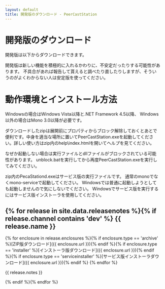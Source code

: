 ```yaml
---
layout: default
title: 開発版のダウンロード - PeerCastStation
---
```


開発版のダウンロード
====================
開発版は以下からダウンロードできます。

開発版は新しい機能を積極的に入れるかわりに、不安定だったりする可能性があります。
不具合があれば報告して貰えると調べたり直したりしますが、そういうのがよくわからない人は安定版を使ってください。

動作環境とインストール方法
==========================
Windowsの場合はWindows Vista以降と.NET Framework 4.5以降、
Windows以外の場合はMono 3.0以降が必要です。

ダウンロードしたzipは展開前にプロパティからブロック解除しておくとあとで便利です。中身を適当な場所に置いてPeerCastStation.exeを起動してください。詳しい使い方はzip内のhelp\\index.htmlを開いてヘルプを見てください。

なぜか起動しない場合は実行ファイルとdllファイルがブロックされている可能性があります。
unblock.batを実行してから再度PeerCastStation.exeを実行してみてください。

zip内のPecaStationd.exeはサービス版の実行ファイルです。
通常のmonoでなくmono-serviceで起動してください。
Windowsでは普通に起動しようとしても起動しませんので気にしないでください。
Windowsでサービス版を実行するにはサービス版インストーラを使用してください。

{% for release in site.data.releasenotes %}{% if release.channel contains 'dev' %}
{{ release.name }}
------------------
{% for enclosure in release.enclosures  %}{% if enclosure.type == 'archive' %}[ZIP版ダウンロード]({{ enclosure.url }}){% endif %}{% if enclosure.type == 'installer' %}[インストーラ版ダウンロード]({{ enclosure.url }}){% endif %}{% if enclosure.type == 'serviceinstaller' %}[サービス版インストーラダウンロード]({{ enclosure.url }}){% endif %} {% endfor %} 

{{ release.notes }}

{% endif %}{% endfor %}

